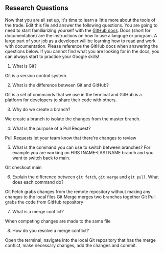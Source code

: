 ## Research Questions 

Now that you are all set up, it's time to learn a little more about the tools of the trade. Edit this file and answer the following questions. You are going to need to start familiarizing yourself with the [GitHub docs](https://docs.github.com/en). Docs (short for documentation) are the instructions on how to use a languge or program. A large part of your job as a developer will be learning how to read and work with documentation. Please reference the GitHub docs when answering the questions below. If you cannot find what you are looking for in the docs, you can always start to practice your Google skills!

1. What is Git?

Git is a version control system.

2. What is the difference between Git and GitHub?

Git is a set of commands that we use in the terminal and GitHub is a platform for developers to share their code with others.

3. Why do we create a branch?

We create a branch to isolate the changes from the master branch.
 
4. What is the purpose of a Pull Request?

Pull Requests let your team know that there're changes to review

5. What is the command you can use to switch between branches? For example you are working on FIRSTNAME-LASTNAME branch and you want to switch back to main.

Git checkout main

6. Explain the difference between `git fetch`, `git merge` and `git pull`. What does each command do?

Git Fetch grabs changes from the remote repository without making any changes to the local files
Git Merge merges two branches together
Git Pull grabs the code from GitHub repository

7. What is a merge conflict?

When competing changes are made to the same file 

8. How do you resolve a merge conflict?

Open the terminal, navigate into the local Git repository that has the merge conflict, make necessary changes, add the changes and commit. 

